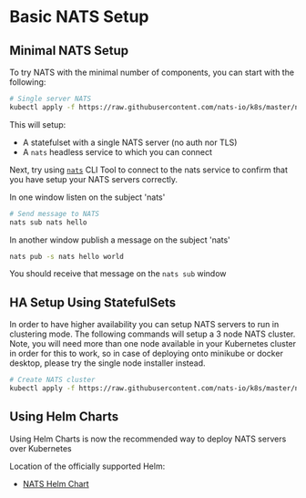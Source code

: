# Basic NATS Setup

## Minimal NATS Setup

To try NATS with the minimal number of components, you can start with the following:

```bash
# Single server NATS
kubectl apply -f https://raw.githubusercontent.com/nats-io/k8s/master/nats-server/single-server-nats.yml
```

This will setup:

* A statefulset with a single NATS server \(no auth nor TLS\)
* A `nats` headless service to which you can connect

Next, try using [`nats`](/nats-tools/natscli.md) CLI Tool to connect to the nats service to confirm that you have setup your NATS servers correctly.

In one window listen on the subject 'nats'
```bash
# Send message to NATS
nats sub nats hello
```
In another window publish a message on the subject 'nats'

```bash
nats pub -s nats hello world
```

You should receive that message on the `nats sub` window
## HA Setup Using StatefulSets

In order to have higher availability you can setup NATS servers to run in clustering mode. The following commands will setup a 3 node NATS cluster. Note, you will need more than one node available in your Kubernetes cluster in order for this to work, so in case of deploying onto minikube or docker desktop, please try the single node installer instead.

```bash
# Create NATS cluster
kubectl apply -f https://raw.githubusercontent.com/nats-io/k8s/master/nats-server/simple-nats.yml
```

## Using Helm Charts

Using Helm Charts is now the recommended way to deploy NATS servers over Kubernetes

Location of the officially supported Helm:

* [NATS Helm Chart](https://github.com/nats-io/k8s/tree/master/helm/charts/nats)
